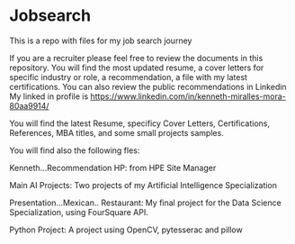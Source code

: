 # Jobsearch
This is a repo with files for my job search journey

If you are a recruiter please feel free to review the documents in this repository. 
You will find the most updated resume, a cover letters for specific industry or role, a recommendation, a file with my latest certifications.
You can also review the public recommendations in Linkedin
My linked in profile is https://www.linkedin.com/in/kenneth-miralles-mora-80aa9914/

You will find the latest Resume, specificy Cover Letters, Certifications, References, MBA titles, and some small projects samples.

You will find also the following fles:

Kenneth...Recommendation HP: from HPE Site Manager

Main AI Projects: Two projects of my Artificial Intelligence Specialization 

Presentation...Mexican.. Restaurant: My final project for the Data Science Specialization, using FourSquare API.

Python Project: A project using OpenCV, pytesserac and pillow
